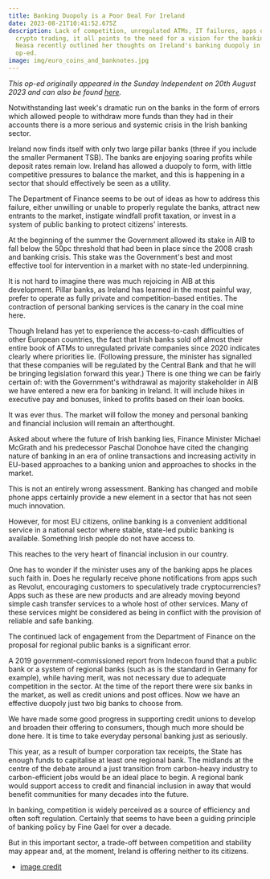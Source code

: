 ```yaml
---
title: Banking Duopoly is a Poor Deal For Ireland
date: 2023-08-21T10:41:52.675Z
description: Lack of competition, unregulated ATMs, IT failures, apps offering
  crypto trading, it all points to the need for a vision for the banking sector.
  Neasa recently outlined her thoughts on Ireland's banking duopoly in the below
  op-ed.
image: img/euro_coins_and_banknotes.jpg
---
```

*This op-ed originally appeared in the Sunday Independent on 20th August 2023 and can also be found [here](https://www.independent.ie/opinion/comment/neasa-hourigan-a-new-era-in-banking-has-dawned-and-its-not-good-news-for-us/a1896319219.html).*

<!--StartFragment-->

Notwithstanding last week's dramatic run on the banks in the form of errors which allowed people to withdraw more funds than they had in their accounts there is a more serious and systemic crisis in the Irish banking sector.

Ireland now finds itself with only two large pillar banks (three if you include the smaller Permanent TSB). The banks are enjoying soaring profits while deposit rates remain low. Ireland has allowed a duopoly to form, with little competitive pressures to balance the market, and this is happening in a sector that should effectively be seen as a utility.

The Department of Finance seems to be out of ideas as how to address this failure, either unwilling or unable to properly regulate the banks, attract new entrants to the market, instigate windfall profit taxation, or invest in a system of public banking to protect citizens' interests.

At the beginning of the summer the Government allowed its stake in AIB to fall below the 50pc threshold that had been in place since the 2008 crash and banking crisis. This stake was the Government's best and most effective tool for intervention in a market with no state-led underpinning.

It is not hard to imagine there was much rejoicing in AIB at this development. Pillar banks, as Ireland has learned in the most painful way, prefer to operate as fully private and competition-based entities. The contraction of personal banking services is the canary in the coal mine here.

Though Ireland has yet to experience the access-to-cash difficulties of other European countries, the fact that Irish banks sold off almost their entire book of ATMs to unregulated private companies since 2020 indicates clearly where priorities lie. (Following pressure, the minister has signalled that these companies will be regulated by the Central Bank and that he will be bringing legislation forward this year.) There is one thing we can be fairly certain of: with the Government's withdrawal as majority stakeholder in AIB we have entered a new era for banking in Ireland. It will include hikes in executive pay and bonuses, linked to profits based on their loan books.

It was ever thus. The market will follow the money and personal banking and financial inclusion will remain an afterthought.

Asked about where the future of Irish banking lies, Finance Minister Michael McGrath and his predecessor Paschal Donohoe have cited the changing nature of banking in an era of online transactions and increasing activity in EU-based approaches to a banking union and approaches to shocks in the market.

This is not an entirely wrong assessment. Banking has changed and mobile phone apps certainly provide a new element in a sector that has not seen much innovation.

However, for most EU citizens, online banking is a convenient additional service in a national sector where stable, state-led public banking is available. Something Irish people do not have access to.

This reaches to the very heart of financial inclusion in our country.

One has to wonder if the minister uses any of the banking apps he places such faith in. Does he regularly receive phone notifications from apps such as Revolut, encouraging customers to speculatively trade cryptocurrencies? Apps such as these are new products and are already moving beyond simple cash transfer services to a whole host of other services. Many of these services might be considered as being in conflict with the provision of reliable and safe banking.

The continued lack of engagement from the Department of Finance on the proposal for regional public banks is a significant error.

A 2019 government-commissioned report from Indecon found that a public bank or a system of regional banks (such as is the standard in Germany for example), while having merit, was not necessary due to adequate competition in the sector. At the time of the report there were six banks in the market, as well as credit unions and post offices. Now we have an effective duopoly just two big banks to choose from.

We have made some good progress in supporting credit unions to develop and broaden their offering to consumers, though much more should be done here. It is time to take everyday personal banking just as seriously.

This year, as a result of bumper corporation tax receipts, the State has enough funds to capitalise at least one regional bank. The midlands at the centre of the debate around a just transition from carbon-heavy industry to carbon-efficient jobs would be an ideal place to begin. A regional bank would support access to credit and financial inclusion in away that would benefit communities for many decades into the future.

In banking, competition is widely perceived as a source of efficiency and often soft regulation. Certainly that seems to have been a guiding principle of banking policy by Fine Gael for over a decade.

But in this important sector, a trade-off between competition and stability may appear and, at the moment, Ireland is offering neither to its citizens.

<!--EndFragment-->

* [image credit](https://commons.wikimedia.org/wiki/File:Euro_coins_and_banknotes.jpg)